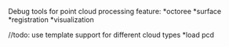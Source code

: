 Debug tools for point cloud processing
feature:
*octoree
*surface
*registration
*visualization

//todo: use template support for different cloud types
*load pcd
